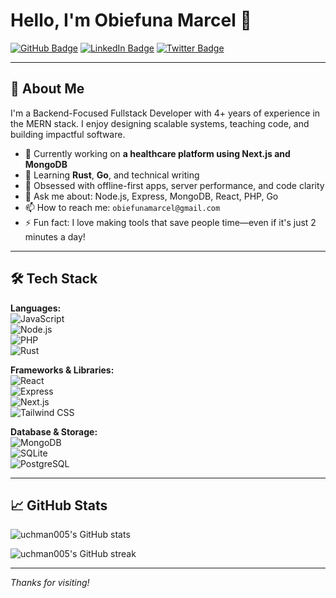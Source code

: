 # Hello, I'm Obiefuna Marcel 👋

[![GitHub Badge](https://img.shields.io/badge/-@uchman005-181717?style=for-the-badge&logo=github&logoColor=white&link=https://github.com/uchman005)](https://github.com/uchman005)
[![LinkedIn Badge](https://img.shields.io/badge/-LinkedIn-blue?style=for-the-badge&logo=Linkedin&logoColor=white&link=https://www.linkedin.com/in/obiefuna-marcel)](https://www.linkedin.com/in/obiefuna-marcel/)
[![Twitter Badge](https://img.shields.io/badge/-@YOUR_HANDLE-1da1f2?style=for-the-badge&logo=twitter&logoColor=white&link=https://x.com/MarcelObiefuna)](https://x.com/MarcelObiefuna)

---

## 🚀 About Me

I'm a Backend-Focused Fullstack Developer with 4+ years of experience in the MERN stack. I enjoy designing scalable systems, teaching code, and building impactful software.

- 🔭 Currently working on **a healthcare platform using Next.js and MongoDB**
- 🌱 Learning **Rust**, **Go**, and technical writing
- 🧠 Obsessed with offline-first apps, server performance, and code clarity
- 💬 Ask me about: Node.js, Express, MongoDB, React, PHP, Go
- 📫 How to reach me: `obiefunamarcel@gmail.com`
- ⚡ Fun fact: I love making tools that save people time—even if it's just 2 minutes a day!

---

## 🛠️ Tech Stack

**Languages:**  
![JavaScript](https://img.shields.io/badge/-JavaScript-F7DF1E?style=flat-square&logo=javascript&logoColor=black)  
![Node.js](https://img.shields.io/badge/-Node.js-339933?style=flat-square&logo=node.js&logoColor=white)  
![PHP](https://img.shields.io/badge/-PHP-777BB4?style=flat-square&logo=php&logoColor=white)  
![Rust](https://img.shields.io/badge/-Rust-00ADD8?style=flat-square&logo=go&logoColor=white)  

**Frameworks & Libraries:**  
![React](https://img.shields.io/badge/-React-61DAFB?style=flat-square&logo=react&logoColor=black)  
![Express](https://img.shields.io/badge/-Express.js-000000?style=flat-square&logo=express&logoColor=white)  
![Next.js](https://img.shields.io/badge/-Next.js-000000?style=flat-square&logo=next.js&logoColor=white)  
![Tailwind CSS](https://img.shields.io/badge/-TailwindCSS-38B2AC?style=flat-square&logo=tailwind-css&logoColor=white)

**Database & Storage:**  
![MongoDB](https://img.shields.io/badge/-MongoDB-47A248?style=flat-square&logo=mongodb&logoColor=white)  
![SQLite](https://img.shields.io/badge/-SQLite-003B57?style=flat-square&logo=sqlite&logoColor=white)  
![PostgreSQL](https://img.shields.io/badge/-PostgreSQL-336791?style=flat-square&logo=postgresql&logoColor=white)

---

## 📈 GitHub Stats

<p align="left">
  <img src="https://github-readme-stats.vercel.app/api?username=uchman005&show_icons=true&theme=tokyonight" alt="uchman005's GitHub stats" />
</p>

<p align="left">
  <img src="https://github-readme-streak-stats.herokuapp.com/?user=uchman005&theme=tokyonight" alt="uchman005's GitHub streak" />
</p>

---

_Thanks for visiting!_
